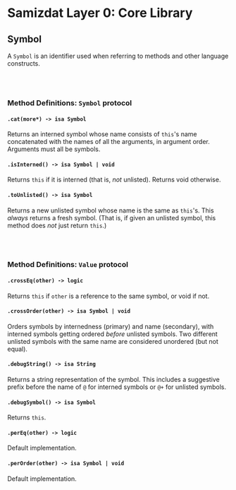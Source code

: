 Samizdat Layer 0: Core Library
==============================

Symbol
------

A `Symbol` is an identifier used when referring to methods and other
language constructs.


<br><br>
### Method Definitions: `Symbol` protocol

#### `.cat(more*) -> isa Symbol`

Returns an interned symbol whose name consists of `this`'s name
concatenated with the names of all the arguments, in argument order.
Arguments must all be symbols.

#### `.isInterned() -> isa Symbol | void`

Returns `this` if it is interned (that is, *not* unlisted). Returns void
otherwise.

#### `.toUnlisted() -> isa Symbol`

Returns a new unlisted symbol whose name is the same as `this`'s. This
*always* returns a fresh symbol. (That is, if given an unlisted symbol,
this method does *not* just return `this`.)


<br><br>
### Method Definitions: `Value` protocol

#### `.crossEq(other) -> logic`

Returns `this` if `other` is a reference to the same symbol, or void if
not.

#### `.crossOrder(other) -> isa Symbol | void`

Orders symbols by internedness (primary) and name (secondary), with
interned symbols getting ordered *before* unlisted symbols. Two
different unlisted symbols with the same name are considered unordered
(but not equal).

#### `.debugString() -> isa String`

Returns a string representation of the symbol. This includes a suggestive
prefix before the name of `@` for interned symbols or `@+` for unlisted
symbols.

#### `.debugSymbol() -> isa Symbol`

Returns `this`.

#### `.perEq(other) -> logic`

Default implementation.

#### `.perOrder(other) -> isa Symbol | void`

Default implementation.
